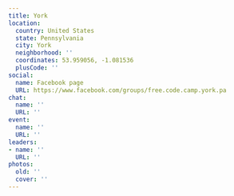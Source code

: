 ```yaml
---
title: York
location:
  country: United States
  state: Pennsylvania
  city: York
  neighborhood: ''
  coordinates: 53.959056, -1.081536
  plusCode: ''
social:
  name: Facebook page
  URL: https://www.facebook.com/groups/free.code.camp.york.pa
chat:
  name: ''
  URL: ''
event:
  name: ''
  URL: ''
leaders:
- name: ''
  URL: ''
photos:
  old: ''
  cover: ''
---
```

